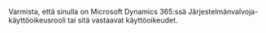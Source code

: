 Varmista, että sinulla on Microsoft Dynamics 365:ssä Järjestelmänvalvoja-käyttöoikeusrooli tai sitä vastaavat käyttöoikeudet.